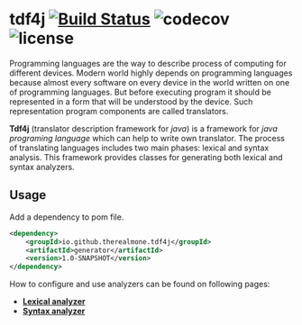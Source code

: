 # tdf4j [![Build Status](https://travis-ci.com/therealmonE/tdf4j.svg?branch=master)](https://travis-ci.com/therealmonE/tdf4j) ![codecov](https://codecov.io/gh/therealmonE/tdf4j/branch/master/graphs/badge.svg) ![license](https://img.shields.io/github/license/therealmone/tdf4j.svg)
Programming languages are the way to describe process of
computing for different devices. Modern world highly 
depends on programming languages because almost every
software on every device in the world written on one of
programming languages. But before executing program
it should be represented in a form that will be understood
by the device. Such representation program components
are called translators.

**Tdf4j** (translator description framework for _java_) is a 
framework for _java programing language_ which can help 
to write own translator. The process of translating 
languages includes two main phases: lexical and syntax
analysis. This framework provides classes for generating
both lexical and syntax analyzers.

## Usage
Add a dependency to pom file.
```xml
<dependency>
    <groupId>io.github.therealmone.tdf4j</groupId>
    <artifactId>generator</artifactId>
    <version>1.0-SNAPSHOT</version>
</dependency>
```

How to configure and use analyzers can be found on following pages:
+ [**Lexical analyzer**](https://github.com/therealmonE/tdf4j/tree/master/lexer)
+ [**Syntax analyzer**](https://github.com/therealmonE/tdf4j/tree/master/parser)
